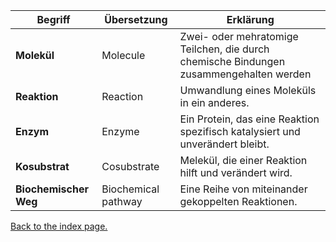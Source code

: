 Begriff | Übersetzung | Erklärung
------- | ----------- | ---------
**Molekül** | Molecule | Zwei- oder mehratomige Teilchen, die durch chemische Bindungen zusammengehalten werden
**Reaktion** | Reaction | Umwandlung eines Moleküls in ein anderes.
**Enzym** | Enzyme | Ein Protein, das eine Reaktion spezifisch katalysiert und unverändert bleibt.
**Kosubstrat** | Cosubstrate | Melekül, die einer Reaktion hilft und verändert wird.
**Biochemischer Weg** | Biochemical pathway | Eine Reihe von miteinander gekoppelten Reaktionen.

[Back to the index page.](https://kiratsuwa.github.io/biochemistry/)